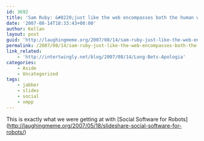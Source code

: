 ```yaml
---
id: 3692
title: 'Sam Ruby: &#8220;just like the web encompasses both the human web and programmable web, we need a messaging infrastructure that is not only human friendly but also bot friendly&#8221;'
date: '2007-08-14T18:33:43+00:00'
author: Kellan
layout: post
guid: 'http://laughingmeme.org/2007/08/14/sam-ruby-just-like-the-web-encompasses-both-the-human-web-and-programmable-web-we-need-a-messaging-infrastructure-that-is-not-only-human-friendly-but-also-bot-friendly/'
permalink: /2007/08/14/sam-ruby-just-like-the-web-encompasses-both-the-human-web-and-programmable-web-we-need-a-messaging-infrastructure-that-is-not-only-human-friendly-but-also-bot-friendly/
link_related:
    - 'http://intertwingly.net/blog/2007/08/14/Long-Bets-Apologia'
categories:
    - Aside
    - Uncategorized
tags:
    - jabber
    - slides
    - social
    - xmpp
---
```


This is exactly what we were getting at with \[Social Software for Robots\](http://laughingmeme.org/2007/05/18/slideshare-social-software-for-robots/)